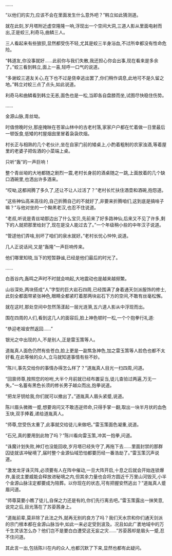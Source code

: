 
……

“以他们的实力,应该不会在里面发生什么意外吧？”韩立如此猜测道。

就在此刻,岁月塔附近虚空隆隆一响,浮现出一个空间大洞,三道人影从里面电射而出,正是蛟三,利奇马,曲鳞三人。

三人看起来有些狼狈,显然都受伤不轻,尤其是蛟三半身浴血,不过所幸都没有性命危险。

“韩道友,你没事就好……此前你与我们失散,我还担心你会出事,现在看来是多余了。”蛟三看到韩立,面上一喜,轻呼一口气的说道。

“多谢蛟三道友关心,在下也不过是侥幸逃出罢了,你们稍作调息,此地可不是久留之地。”韩立对蛟三点了点头,如此说道。

利奇马和曲鳞看到韩立无恙,面色也是一松,当即各自盘膝而坐,试图尽快稳住伤势。

……

金源山脉,青丝坳。

时值傍晚时分,那座掩映在苍翠山林中的古老村落,家家户户都在忙着做一日里最后一顿饭食,低矮的村屋烟囱里冒着袅袅炊烟。

村长正与相熟的几个老伙计,坐在自家门前的矮桌上,小酌着粗制的农家浊酒,等着屋里的老婆子把佐酒的小菜端上桌。

只听“轰”的一声巨响！

整个青丝坳的大地都随之剧烈一震,老村长身前的酒桌随之一跳,上面放着的几个缺口酒碗里,也洒出许多酒来。

“哎呦,这都闹腾了多久了,还让不让人过活了？”老村长忙扶住酒壶和酒碗,抱怨道。

“这些神仙高来高往的,自己折腾自己的不就好了,非要来折腾咱们,这到底是搞啥子嘛？”与他对坐的一个黝黑老汉,也忍不住说道。

“老叔,听说是青丝坳那边出了什么宝贝,先前来了好多路神仙,后来又不见了许多,剩下的人就把那里给封了,现在是没人能过去了。”一个年级稍小些的中年汉子说道。

“管逑他们弄啥,别坏了咱们的泉水就好。”老村长忧心忡忡,说道。

几人正说话间,又是“轰隆”一声巨响传来。

他们哪里知晓,当下的短暂静谧,已经是他们最后的时光了。

……

白首谷内,轰鸣之声时不时就会响起,大地震动也是越来越频繁。

山谷深处,两块搭成“人”字型的巨大岩石四周,已经围满了身着通天剑派服饰的修士,此刻全都面带紧张神色,眼睛全都紧盯着那两块岩石下方的空间,不敢有丝毫松懈。

就在这时,那处空间中忽然荡漾起一层光涟漪,五六道人影从中浮现而出。

围在四周的人们,看到这几人的面容后,脸上神色顿时一松,一个个抱拳行礼道:

“恭迎老祖安然返回……”

银光之中出现的人,不是别人,正是雷玉策等人。

道胤真人面色仍然有些苍白,脸上更是一副焦急神色,加之雷玉策等人脸色也都不太好看,在此等候的众人,立马就知道事情有些不妙。

“陈川,事先交给你的事情办得怎么样了？”道胤真人目光一扫四周,问道。

“回禀师尊,按照您的吩咐,大半个月前就已经布置妥当,徒儿查验过两遍,万无一失。”一名蓄有黑色长须的修长男子越众而出,抱拳说道。

“把龙牙钥给我,你们就可以撤出了。”道胤真人眉头紧蹙,说道。

陈川眉头微微一蹙,想要询问又不敢违逆师命,只得手掌一翻,取出一块半月状的血色玉玦,双手捧着,递给道胤真人。

“师尊,您受伤太重了,此事就交给徒儿来做吧。”雷玉策面色凝重,说道。

“石兄,真的要用到此物了吗？”陈川看向雷玉策,冲其一抱拳,问道。

“诛魔计划失败,神灯也没能回收,岁月塔已经失守了,再拖下去……里面封禁的那群囚徒就该冲秘境了,届时整个金源仙域恐怕都要历经一番浩劫了。”雷玉策沉声说道。

“激发龙牙诛灭阵,必须要有人在阵中催动,一旦大阵开启,十息之后就会开始连锁爆炸,虽说主要威能会释放进秘境之内,但其余力量也会将方圆近千万里山河毁灭,小半个金源山脉注定都要成为陪葬。以你现在的状态,可有把握安然逃出？”道胤真人蹙眉问道。

“师尊莫要小瞧了徒儿,自保之力还是有的,你们先行离去吧。”雷玉策露出一抹笑意,说完之后,目光落在了苏荌茜身上。

“道胤前辈,莫非除了此法之外,就再无别的良方了吗？我们天水宗和你们通天剑派的宗门根本都在金源山脉当中,如此一来必定受到波及。况且如此广袤地域中的万千生灵该怎么办？他们岂不是要白白遭受这无妄之灾……”苏荌茜却是眉头一蹙,忍不住问道。

其此言一出,包括陈川在内的众人,也都沉默了下来,显然也都有此疑问。